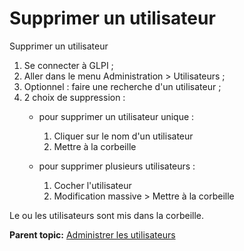 Supprimer un utilisateur
========================

Supprimer un utilisateur

1.  Se connecter à GLPI ;
2.  Aller dans le menu Administration \> Utilisateurs ;
3.  Optionnel : faire une recherche d'un utilisateur ;
4.  2 choix de suppression :
    -   pour supprimer un utilisateur unique :

        1.  Cliquer sur le nom d'un utilisateur
        2.  Mettre à la corbeille

    -   pour supprimer plusieurs utilisateurs :

        1.  Cocher l'utilisateur
        2.  Modification massive \> Mettre à la corbeille

Le ou les utilisateurs sont mis dans la corbeille.

**Parent topic:** [Administrer les
utilisateurs](../glpi/administration_user.html "Dans GLPI, administrer les utilisateurs peut se faire à partir du menu Administration > Utilisateurs.")
